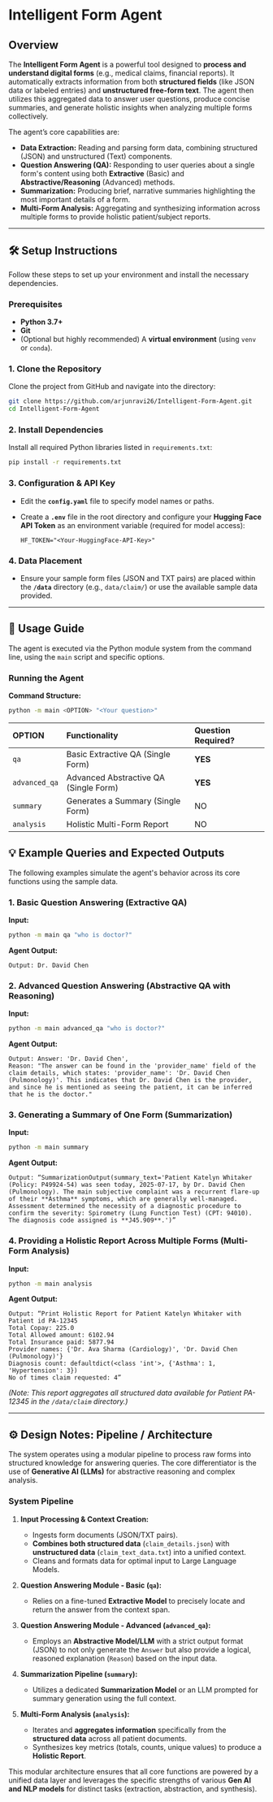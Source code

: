 # Intelligent Form Agent

[](https://opensource.org/licenses/Apache-2.0)
[](https://www.python.org/)

## Overview

The **Intelligent Form Agent** is a powerful tool designed to **process and understand digital forms** (e.g., medical claims, financial reports). It automatically extracts information from both **structured fields** (like JSON data or labeled entries) and **unstructured free-form text**. The agent then utilizes this aggregated data to answer user questions, produce concise summaries, and generate holistic insights when analyzing multiple forms collectively.

The agent’s core capabilities are:

  * **Data Extraction:** Reading and parsing form data, combining structured (JSON) and unstructured (Text) components.
  * **Question Answering (QA):** Responding to user queries about a single form's content using both **Extractive** (Basic) and **Abstractive/Reasoning** (Advanced) methods.
  * **Summarization:** Producing brief, narrative summaries highlighting the most important details of a form.
  * **Multi-Form Analysis:** Aggregating and synthesizing information across multiple forms to provide holistic patient/subject reports.

-----

## 🛠️ Setup Instructions

Follow these steps to set up your environment and install the necessary dependencies.

### Prerequisites

  * **Python 3.7+**
  * **Git**
  * (Optional but highly recommended) A **virtual environment** (using `venv` or `conda`).

### 1\. Clone the Repository

Clone the project from GitHub and navigate into the directory:

```bash
git clone https://github.com/arjunravi26/Intelligent-Form-Agent.git
cd Intelligent-Form-Agent
```

### 2\. Install Dependencies

Install all required Python libraries listed in `requirements.txt`:

```bash
pip install -r requirements.txt
```

### 3\. Configuration & API Key

  * Edit the **`config.yaml`** file to specify model names or paths.

  * Create a **`.env`** file in the root directory and configure your **Hugging Face API Token** as an environment variable (required for model access):

    ```
    HF_TOKEN="<Your-HuggingFace-API-Key>"
    ```

### 4\. Data Placement

  * Ensure your sample form files (JSON and TXT pairs) are placed within the **`/data`** directory (e.g., `data/claim/`) or use the available sample data provided.

-----

## 🚀 Usage Guide

The agent is executed via the Python module system from the command line, using the `main` script and specific options.

### Running the Agent

**Command Structure:**

```bash
python -m main <OPTION> "<Your question>"
```

| OPTION | Functionality | Question Required? |
| :--- | :--- | :--- |
| `qa` | Basic Extractive QA (Single Form) | **YES** |
| `advanced_qa` | Advanced Abstractive QA (Single Form) | **YES** |
| `summary` | Generates a Summary (Single Form) | NO |
| `analysis` | Holistic Multi-Form Report | NO |

## 💡 Example Queries and Expected Outputs

The following examples simulate the agent's behavior across its core functions using the sample data.

### 1\. Basic Question Answering (Extractive QA)

**Input:**

```bash
python -m main qa "who is doctor?"
```

**Agent Output:**

```
Output: Dr. David Chen
```

### 2\. Advanced Question Answering (Abstractive QA with Reasoning)

**Input:**

```bash
python -m main advanced_qa "who is doctor?"
```

**Agent Output:**

```
Output: Answer: 'Dr. David Chen',
Reason: "The answer can be found in the 'provider_name' field of the claim details, which states: 'provider_name': 'Dr. David Chen (Pulmonology)'. This indicates that Dr. David Chen is the provider, and since he is mentioned as seeing the patient, it can be inferred that he is the doctor."
```

### 3\. Generating a Summary of One Form (Summarization)

**Input:**

```bash
python -m main summary
```

**Agent Output:**

```
Output: “SummarizationOutput(summary_text='Patient Katelyn Whitaker (Policy: P49924-54) was seen today, 2025-07-17, by Dr. David Chen (Pulmonology). The main subjective complaint was a recurrent flare-up of their **Asthma** symptoms, which are generally well-managed. Assessment determined the necessity of a diagnostic procedure to confirm the severity: Spirometry (Lung Function Test) (CPT: 94010). The diagnosis code assigned is **J45.909**.')”
```

### 4\. Providing a Holistic Report Across Multiple Forms (Multi-Form Analysis)

**Input:**

```bash
python -m main analysis
```

**Agent Output:**

```
Output: “Print Holistic Report for Patient Katelyn Whitaker with Patient id PA-12345
Total Copay: 225.0
Total Allowed amount: 6102.94
Total Insurance paid: 5877.94
Provider names: {'Dr. Ava Sharma (Cardiology)', 'Dr. David Chen (Pulmonology)'}
Diagnosis count: defaultdict(<class 'int'>, {'Asthma': 1, 'Hypertension': 3})
No of times claim requested: 4”
```

*(Note: This report aggregates all structured data available for Patient PA-12345 in the `/data/claim` directory.)*

-----

## ⚙️ Design Notes: Pipeline / Architecture

The system operates using a modular pipeline to process raw forms into structured knowledge for answering queries. The core differentiator is the use of **Generative AI (LLMs)** for abstractive reasoning and complex analysis.

### System Pipeline

1.  **Input Processing & Context Creation:**

      * Ingests form documents (JSON/TXT pairs).
      * **Combines both structured data** (`claim_details.json`) with **unstructured data** (`claim_text_data.txt`) into a unified context.
      * Cleans and formats data for optimal input to Large Language Models.

2.  **Question Answering Module - Basic (`qa`):**

      * Relies on a fine-tuned **Extractive Model** to precisely locate and return the answer from the context span.

3.  **Question Answering Module - Advanced (`advanced_qa`):**

      * Employs an **Abstractive Model/LLM** with a strict output format (JSON) to not only generate the `Answer` but also provide a logical, reasoned explanation (`Reason`) based on the input data.

4.  **Summarization Pipeline (`summary`):**

      * Utilizes a dedicated **Summarization Model** or an LLM prompted for summary generation using the full context.

5.  **Multi-Form Analysis (`analysis`):**

      * Iterates and **aggregates information** specifically from the **structured data** across all patient documents.
      * Synthesizes key metrics (totals, counts, unique values) to produce a **Holistic Report**.

This modular architecture ensures that all core functions are powered by a unified data layer and leverages the specific strengths of various **Gen AI and NLP models** for distinct tasks (extraction, abstraction, and synthesis).